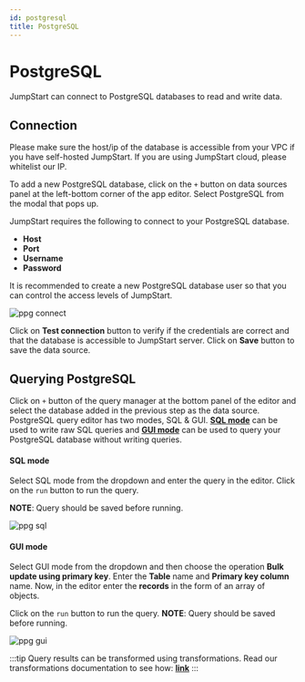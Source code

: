 ```yaml
---
id: postgresql
title: PostgreSQL
---
```


# PostgreSQL

JumpStart can connect to PostgreSQL databases to read and write data. 

## Connection

Please make sure the host/ip of the database is accessible from your VPC if you have self-hosted JumpStart. If you are using JumpStart cloud, please whitelist our IP.

To add a new PostgreSQL database, click on the `+` button on data sources panel at the left-bottom corner of the app editor. Select PostgreSQL from the modal that pops up.

JumpStart requires the following to connect to your PostgreSQL database.

- **Host**
- **Port**
- **Username**
- **Password**

It is recommended to create a new PostgreSQL database user so that you can control the access levels of JumpStart.


<img className="screenshot-full" src="/img/datasource-reference/postgresql/pgconnect.png" alt="ppg connect" />


Click on **Test connection** button to verify if the credentials are correct and that the database is accessible to JumpStart server. Click on **Save** button to save the data source.

## Querying PostgreSQL

Click on `+` button of the query manager at the bottom panel of the editor and select the database added in the previous step as the data source. PostgreSQL query editor has two modes, SQL & GUI. **[SQL mode](/docs/data-sources/postgresql#sql-mode)** can be used to write raw SQL queries and **[GUI mode](/docs/data-sources/postgresql#gui-mode)** can be used to query your PostgreSQL database without writing queries.

#### SQL mode

Select SQL mode from the dropdown and enter the query in the editor. Click on the `run` button to run the query.

**NOTE**: Query should be saved before running.


<img className="screenshot-full" src="/img/datasource-reference/postgresql/pg-sql.png" alt="ppg sql" />


#### GUI mode

Select GUI mode from the dropdown and then choose the operation **Bulk update using primary key**. Enter the **Table** name and **Primary key column** name. Now, in the editor enter the **records** in the form of an array of objects. 

Click on the `run` button to run the query. **NOTE**: Query should be saved before running.


<img className="screenshot-full" src="/img/datasource-reference/postgresql/pg-gui.png" alt="ppg gui" />


:::tip
Query results can be transformed using transformations. Read our transformations documentation to see how: **[link](/docs/tutorial/transformations)**
:::
